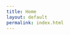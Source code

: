 ```yaml
---
title: Home
layout: default
permalink: index.html
---
```


<div id="main" class='content'>

</div>    